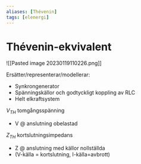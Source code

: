 ```yaml
---
aliases: [Thévenin]
tags: [elenergi]
---
```

# Thévenin-ekvivalent

![[Pasted image 20230119110226.png]]

Ersätter/representerar/modellerar:
- Synkrongenerator
- Spänningskällor och godtyckligt koppling av RLC
- Helt elkraftsystem 

$V_{TH}$ tomgångsspänning
- V @ anslutning obelastad

$Z_{TH}$ kortslutningsimpedans
- Z @ anslutning med källor nollställda
- (V-källa = kortslutning, I-källa=avbrott)